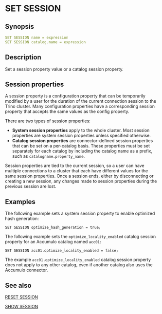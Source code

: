# SET SESSION

## Synopsis

```yaml
SET SESSION name = expression
SET SESSION catalog.name = expression
```

## Description

Set a session property value or a catalog session property.

## Session properties

A session property is a configuration property that can be temporarily modified by a user for the duration of the current connection session to the Trino cluster. Many configuration properties have a corresponding session property that accepts the same values as the config property.

There are two types of session properties:

- **System session properties** apply to the whole cluster. Most session properties are system session properties unless specified otherwise.
- **Catalog session properties** are connector-defined session properties that can be set on a per-catalog basis. These properties must be set separately for each catalog by including the catalog name as a prefix, such as `catalogname.property_name`.

Session properties are tied to the current session, so a user can have multiple connections to a cluster that each have different values for the same session properties. Once a session ends, either by disconnecting or creating a new session, any changes made to session properties during the previous session are lost.

## Examples

The following example sets a system session property to enable optimized hash generation:

`SET SESSION optimize_hash_generation = true;`

The following example sets the `optimize_locality_enabled` catalog session property for an Accumulo catalog named `acc01`:

`SET SESSION acc01.optimize_locality_enabled = false;`

The example `acc01.optimize_locality_enabled` catalog session property does not apply to any other catalog, even if another catalog also uses the Accumulo connector.

## See also

[RESET SESSION](./reset_session.md) 

[SHOW SESSION](./show_session.md)